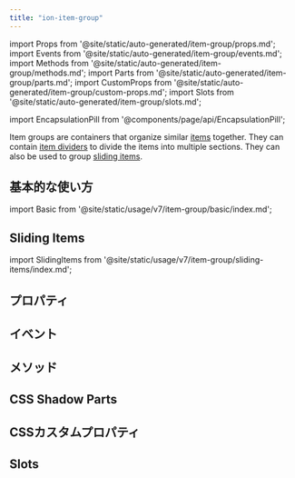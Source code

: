 ```yaml
---
title: "ion-item-group"
---
```

import Props from '@site/static/auto-generated/item-group/props.md';
import Events from '@site/static/auto-generated/item-group/events.md';
import Methods from '@site/static/auto-generated/item-group/methods.md';
import Parts from '@site/static/auto-generated/item-group/parts.md';
import CustomProps from '@site/static/auto-generated/item-group/custom-props.md';
import Slots from '@site/static/auto-generated/item-group/slots.md';

<head>
  <title>ion-item-group: Group Items to Divide into Multiple Sections</title>
  <meta name="description" content="ion-item-groupには、アイテムを複数のセクションに分割するためのアイテムディバイダを含めることができます。" />
</head>

import EncapsulationPill from '@components/page/api/EncapsulationPill';


Item groups are containers that organize similar [items](./item) together. They can contain [item dividers](./item-divider) to divide the items into multiple sections. They can also be used to group [sliding items](./item-sliding).

## 基本的な使い方

import Basic from '@site/static/usage/v7/item-group/basic/index.md';

<Basic />

## Sliding Items

import SlidingItems from '@site/static/usage/v7/item-group/sliding-items/index.md';

<SlidingItems />


## プロパティ
<Props />

## イベント
<Events />

## メソッド
<Methods />

## CSS Shadow Parts
<Parts />

## CSSカスタムプロパティ
<CustomProps />

## Slots
<Slots />
